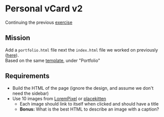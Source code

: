 Personal vCard v2
=================

Continuing the previous [exercise](../exercises/02-Personal-vCard/README.md)

Mission
---------

Add a `portfolio.html` file next the `index.html` file we worked on previously ([here](../exercises/02-Personal-vCard)).  
Based on the same [template](http://ashmawi.work/wp/riche/), under "Portfolio"

Requirements
-------------

- Build the HTML of the page (ignore the design, and assume we don't need the sidebar)
- Use 10 images from [LoremPixel](http://lorempixel.com/) or [placekitten](https://placekitten.com/)
  - Each image should link to itself when clicked and should have a title
  - **Bonus:** What is the best HTML to describe an image with a caption?
